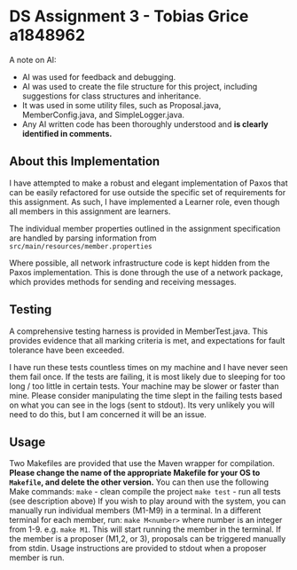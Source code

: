 # DS Assignment 3 - Tobias Grice a1848962

A note on AI:
 - AI was used for feedback and debugging.
 - AI was used to create the file structure for this project, including suggestions for class structures and inheritance.
 - It was used in some utility files, such as Proposal.java, MemberConfig.java, and SimpleLogger.java.
 - Any AI written code has been thoroughly understood and **is clearly identified in comments.**

## About this Implementation
I have attempted to make a robust and elegant implementation of Paxos that can be easily refactored for use outside the 
specific set of requirements for this assignment. As such, I have implemented a Learner role, even though all members in 
this assignment are learners.

The individual member properties outlined in the assignment specification are handled by parsing information from 
`src/main/resources/member.properties`

Where possible, all network infrastructure code is kept hidden from the Paxos implementation. This is done through the
use of a network package, which provides methods for sending and receiving messages.

## Testing
A comprehensive testing harness is provided in MemberTest.java. This provides evidence that all marking criteria is met,
and expectations for fault tolerance have been exceeded. 

I have run these tests countless times on my machine and I have never seen them fail once. If the tests are failing, it 
is most likely due to sleeping for too long / too little in certain tests. Your machine may be slower or faster than 
mine. Please consider manipulating the time slept in the failing tests based on what you can see in the logs 
(sent to stdout). Its very unlikely you will need to do this, but I am concerned it will be an issue.

## Usage
Two Makefiles are provided that use the Maven wrapper for compilation. **Please change the name of the appropriate 
Makefile for your OS to `Makefile`, and delete the other version.** You can then use the following Make commands:
`make`      - clean compile the project
`make test` - run all tests (see description above)
If you wish to play around with the system, you can manually run individual members (M1-M9) in a terminal. In a
different terminal for each member, run: `make M<number>` where number is an integer from 1-9. e.g. `make M1`. 
This will start running the member in the terminal. If the member is a proposer (M1,2, or 3),  proposals can be 
triggered manually from stdin. Usage instructions are provided to stdout when a proposer member is run.
